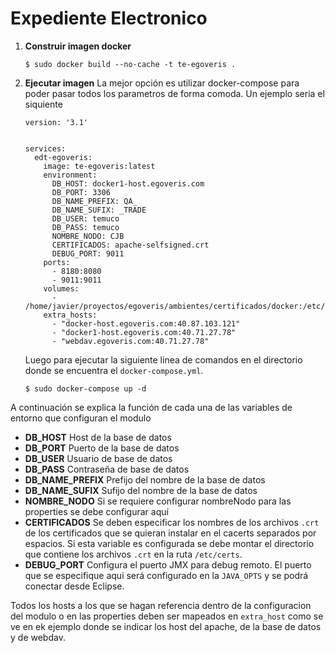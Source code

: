 # Expediente Electronico

1. **Construir imagen docker**
    ```
    $ sudo docker build --no-cache -t te-egoveris .
    ```
2. **Ejecutar imagen**
La mejor opción es utilizar docker-compose para poder pasar todos los parametros de forma comoda. Un ejemplo seria el siquiente
    ```
    version: '3.1'
    
    
    services:
      edt-egoveris:
        image: te-egoveris:latest
        environment:
          DB_HOST: docker1-host.egoveris.com
          DB_PORT: 3306
          DB_NAME_PREFIX: QA_
          DB_NAME_SUFIX: _TRADE
          DB_USER: temuco
          DB_PASS: temuco
          NOMBRE_NODO: CJB
          CERTIFICADOS: apache-selfsigned.crt
          DEBUG_PORT: 9011
        ports:
          - 8180:8080
          - 9011:9011
        volumes:
          - /home/javier/proyectos/egoveris/ambientes/certificados/docker:/etc/certs
        extra_hosts:
          - "docker-host.egoveris.com:40.87.103.121"
          - "docker1-host.egoveris.com:40.71.27.78"
          - "webdav.egoveris.com:40.71.27.78"
    ```
    Luego para ejecutar la siguiente linea de comandos en el directorio donde se encuentra el  ```docker-compose.yml```.

    ```
    $ sudo docker-compose up -d
    ```

A continuación se explica la función de cada una de las variables de entorno que configuran el modulo

- **DB_HOST** Host de la base de datos
- **DB_PORT** Puerto de la base de datos
- **DB_USER** Usuario de base de datos
- **DB_PASS** Contraseña de base de datos
- **DB_NAME_PREFIX** Prefijo del nombre de la base de datos
- **DB_NAME_SUFIX** Sufijo del nombre de la base de datos
- **NOMBRE_NODO** Si se requiere configurar nombreNodo para las properties se debe configurar aquí
- **CERTIFICADOS** Se deben especificar los nombres de los archivos ```.crt``` de los certificados que se quieran instalar en el cacerts separados por espacios. Si esta variable es configurada se debe montar el directorio que contiene los archivos ```.crt``` en la ruta ```/etc/certs```.
- **DEBUG_PORT** Configura el puerto JMX para debug remoto. El puerto que se especifique aqui será configurado en la ```JAVA_OPTS``` y se podrá conectar desde Eclipse.

Todos los hosts a los que se hagan referencia dentro de la configuracion del modulo o en las properties deben ser mapeados en ```extra_host``` como se ve en ek ejemplo donde se indicar los host del apache, de la base de datos y de webdav.


